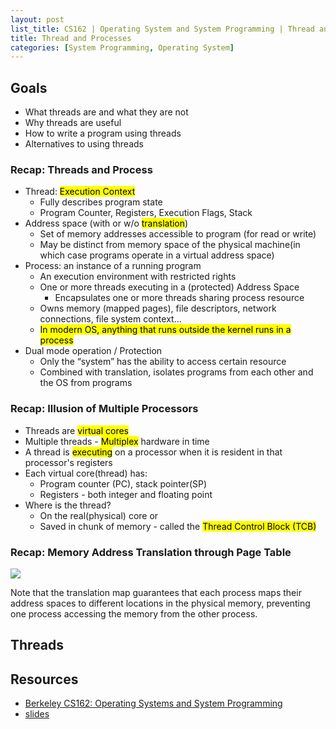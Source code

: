 ```yaml
---
layout: post
list_title: CS162 | Operating System and System Programming | Thread and Processes
title: Thread and Processes
categories: [System Programming, Operating System]
---
```


## Goals

- What threads are and what they are not
- Why threads are useful
- How to write a program using threads
- Alternatives to using threads

### Recap: Threads and Process

- Thread: <mark>Execution Context</mark>
    - Fully describes program state
    - Program Counter, Registers, Execution Flags, Stack
- Address space (with or w/o <mark>translation</mark>)
    - Set of memory addresses accessible to program (for read or write)
    - May be distinct from memory space of the physical machine(in which case programs operate in a virtual address space)
- Process: an instance of a running program
    - An execution environment with restricted rights
    - One or more threads executing in a (protected) Address Space
        - Encapsulates one or more threads sharing process resource
    - Owns memory (mapped pages), file descriptors, network connections, file system context...
    - <mark>In modern OS, anything that runs outside the kernel runs in a process</mark>
- Dual mode operation / Protection
    - Only the “system” has the ability to access certain resource
    - Combined with translation, isolates programs from each other and the OS from programs

### Recap: Illusion of Multiple Processors

- Threads are <mark>virtual cores</mark>
- Multiple threads - <mark>Multiplex</mark> hardware in time
- A thread is <mark>executing</mark> on a processor when it is resident in that processor's registers
- Each virtual core(thread) has:
    - Program counter (PC), stack pointer(SP)
    - Registers - both integer and floating point
- Where is the thread?
    - On the real(physical) core or
    - Saved in chunk of memory - called the <mark>Thread Control Block (TCB)</mark>

### Recap: Memory Address Translation through Page Table

<img class="md-img-center" src="{{site.baseurl}}/assets/images/2020/01/os-03-01.png">

Note that the translation map guarantees that each process maps their address spaces to different locations in the physical memory, preventing one process accessing the memory from the other process.

## Threads

## Resources

- [Berkeley CS162: Operating Systems and System Programming](https://www.youtube.com/watch?v=4FpG1DcvHzc&list=PLF2K2xZjNEf97A_uBCwEl61sdxWVP7VWC)
- [slides](https://sharif.edu/~kharrazi/courses/40424-012/)